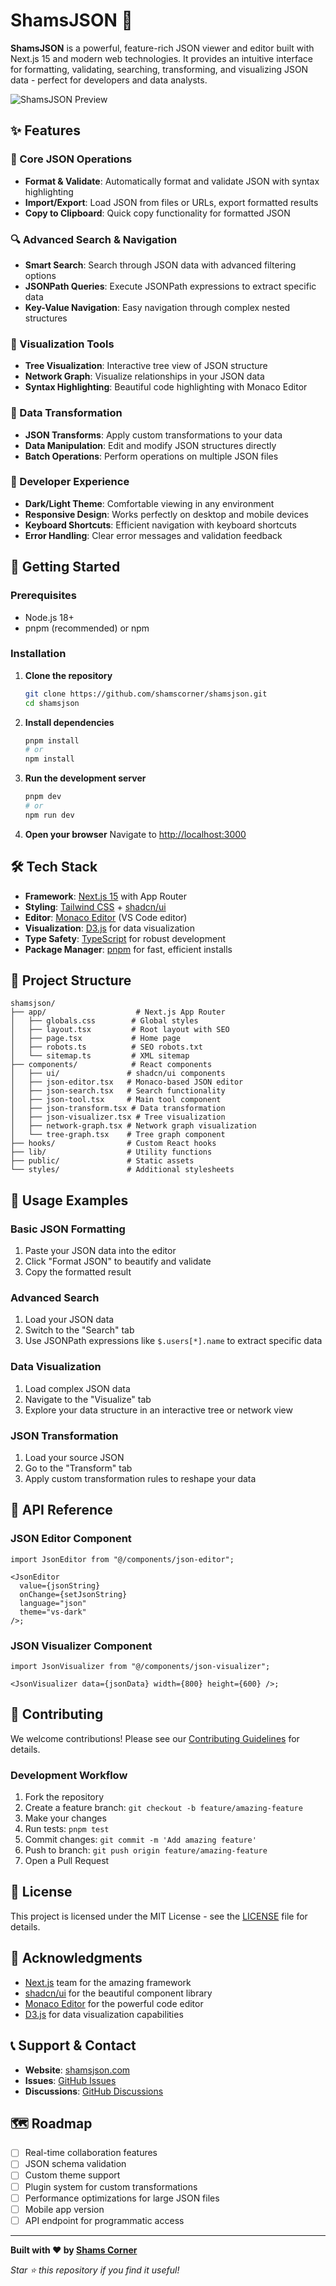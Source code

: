 # ShamsJSON 🚀

**ShamsJSON** is a powerful, feature-rich JSON viewer and editor built with Next.js 15 and modern web technologies. It provides an intuitive interface for formatting, validating, searching, transforming, and visualizing JSON data - perfect for developers and data analysts.

![ShamsJSON Preview](./public/og-image.png)

## ✨ Features

### 🔧 Core JSON Operations

- **Format & Validate**: Automatically format and validate JSON with syntax highlighting
- **Import/Export**: Load JSON from files or URLs, export formatted results
- **Copy to Clipboard**: Quick copy functionality for formatted JSON

### 🔍 Advanced Search & Navigation

- **Smart Search**: Search through JSON data with advanced filtering options
- **JSONPath Queries**: Execute JSONPath expressions to extract specific data
- **Key-Value Navigation**: Easy navigation through complex nested structures

### 🎨 Visualization Tools

- **Tree Visualization**: Interactive tree view of JSON structure
- **Network Graph**: Visualize relationships in your JSON data
- **Syntax Highlighting**: Beautiful code highlighting with Monaco Editor

### 🔄 Data Transformation

- **JSON Transforms**: Apply custom transformations to your data
- **Data Manipulation**: Edit and modify JSON structures directly
- **Batch Operations**: Perform operations on multiple JSON files

### 🎯 Developer Experience

- **Dark/Light Theme**: Comfortable viewing in any environment
- **Responsive Design**: Works perfectly on desktop and mobile devices
- **Keyboard Shortcuts**: Efficient navigation with keyboard shortcuts
- **Error Handling**: Clear error messages and validation feedback

## 🚀 Getting Started

### Prerequisites

- Node.js 18+
- pnpm (recommended) or npm

### Installation

1. **Clone the repository**

   ```bash
   git clone https://github.com/shamscorner/shamsjson.git
   cd shamsjson
   ```

2. **Install dependencies**

   ```bash
   pnpm install
   # or
   npm install
   ```

3. **Run the development server**

   ```bash
   pnpm dev
   # or
   npm run dev
   ```

4. **Open your browser**
   Navigate to [http://localhost:3000](http://localhost:3000)

## 🛠️ Tech Stack

- **Framework**: [Next.js 15](https://nextjs.org/) with App Router
- **Styling**: [Tailwind CSS](https://tailwindcss.com/) + [shadcn/ui](https://ui.shadcn.com/)
- **Editor**: [Monaco Editor](https://microsoft.github.io/monaco-editor/) (VS Code editor)
- **Visualization**: [D3.js](https://d3js.org/) for data visualization
- **Type Safety**: [TypeScript](https://www.typescriptlang.org/) for robust development
- **Package Manager**: [pnpm](https://pnpm.io/) for fast, efficient installs

## 📁 Project Structure

```
shamsjson/
├── app/                    # Next.js App Router
│   ├── globals.css        # Global styles
│   ├── layout.tsx         # Root layout with SEO
│   ├── page.tsx           # Home page
│   ├── robots.ts          # SEO robots.txt
│   └── sitemap.ts         # XML sitemap
├── components/            # React components
│   ├── ui/               # shadcn/ui components
│   ├── json-editor.tsx   # Monaco-based JSON editor
│   ├── json-search.tsx   # Search functionality
│   ├── json-tool.tsx     # Main tool component
│   ├── json-transform.tsx # Data transformation
│   ├── json-visualizer.tsx # Tree visualization
│   ├── network-graph.tsx # Network graph visualization
│   └── tree-graph.tsx    # Tree graph component
├── hooks/                # Custom React hooks
├── lib/                  # Utility functions
├── public/               # Static assets
└── styles/               # Additional stylesheets
```

## 🎯 Usage Examples

### Basic JSON Formatting

1. Paste your JSON data into the editor
2. Click "Format JSON" to beautify and validate
3. Copy the formatted result

### Advanced Search

1. Load your JSON data
2. Switch to the "Search" tab
3. Use JSONPath expressions like `$.users[*].name` to extract specific data

### Data Visualization

1. Load complex JSON data
2. Navigate to the "Visualize" tab
3. Explore your data structure in an interactive tree or network view

### JSON Transformation

1. Load your source JSON
2. Go to the "Transform" tab
3. Apply custom transformation rules to reshape your data

## 🔗 API Reference

### JSON Editor Component

```tsx
import JsonEditor from "@/components/json-editor";

<JsonEditor
  value={jsonString}
  onChange={setJsonString}
  language="json"
  theme="vs-dark"
/>;
```

### JSON Visualizer Component

```tsx
import JsonVisualizer from "@/components/json-visualizer";

<JsonVisualizer data={jsonData} width={800} height={600} />;
```

## 🤝 Contributing

We welcome contributions! Please see our [Contributing Guidelines](CONTRIBUTING.md) for details.

### Development Workflow

1. Fork the repository
2. Create a feature branch: `git checkout -b feature/amazing-feature`
3. Make your changes
4. Run tests: `pnpm test`
5. Commit changes: `git commit -m 'Add amazing feature'`
6. Push to branch: `git push origin feature/amazing-feature`
7. Open a Pull Request

## 📝 License

This project is licensed under the MIT License - see the [LICENSE](LICENSE) file for details.

## 🙏 Acknowledgments

- [Next.js](https://nextjs.org/) team for the amazing framework
- [shadcn/ui](https://ui.shadcn.com/) for the beautiful component library
- [Monaco Editor](https://microsoft.github.io/monaco-editor/) for the powerful code editor
- [D3.js](https://d3js.org/) for data visualization capabilities

## 📞 Support & Contact

- **Website**: [shamsjson.com](https://shamsjson.com)
- **Issues**: [GitHub Issues](https://github.com/shamscorner/shamsjson/issues)
- **Discussions**: [GitHub Discussions](https://github.com/shamscorner/shamsjson/discussions)

## 🗺️ Roadmap

- [ ] Real-time collaboration features
- [ ] JSON schema validation
- [ ] Custom theme support
- [ ] Plugin system for custom transformations
- [ ] Performance optimizations for large JSON files
- [ ] Mobile app version
- [ ] API endpoint for programmatic access

---

**Built with ❤️ by [Shams Corner](https://github.com/shamscorner)**

_Star ⭐ this repository if you find it useful!_
